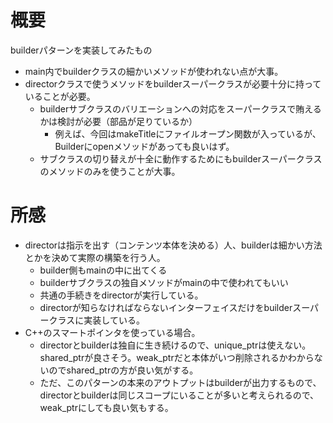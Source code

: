 # 概要

builderパターンを実装してみたもの

* main内でbuilderクラスの細かいメソッドが使われない点が大事。
* directorクラスで使うメソッドをbuilderスーパークラスが必要十分に持っていることが必要。
  * builderサブクラスのバリエーションへの対応をスーパークラスで賄えるかは検討が必要（部品が足りているか）
    * 例えば、今回はmakeTitleにファイルオープン関数が入っているが、Builderにopenメソッドがあっても良いはず。
  * サブクラスの切り替えが十全に動作するためにもbuilderスーパークラスのメソッドのみを使うことが大事。

# 所感

* directorは指示を出す（コンテンツ本体を決める）人、builderは細かい方法とかを決めて実際の構築を行う人。
  * builder側もmainの中に出てくる
  * builderサブクラスの独自メソッドがmainの中で使われてもいい
  * 共通の手続きをdirectorが実行している。
  * directorが知らなければならないインターフェイスだけをbuilderスーパークラスに実装している。
* C++のスマートポインタを使っている場合。
  * directorとbuilderは独自に生き続けるので、unique_ptrは使えない。shared_ptrが良さそう。weak_ptrだと本体がいつ削除されるかわからないのでshared_ptrの方が良い気がする。
  * ただ、このパターンの本来のアウトプットはbuilderが出力するもので、directorとbuilderは同じスコープにいることが多いと考えられるので、weak_ptrにしても良い気もする。